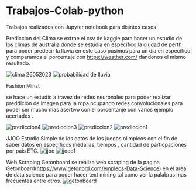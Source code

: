 # Trabajos-Colab-python

Trabajos realizados con Jupyter notebook para disintos casos 

Prediccion del Clima
se extrae el csv de kaggle para hacer un estudio de los climas de australia donde se estudia en especifico la ciudad de perth para poder predecir la lluvia
en este caso pusimos para un dia en especifico y comparamos el porcentaje con https://weather.com/ dandonos el mismo resultado.

![clima 26052023](https://github.com/rodrigog898/Trabajos-Colab-python/assets/82234888/70fea77c-bdd3-4723-9cb9-155f46d7d216)
![probabilidad de lluvia](https://github.com/rodrigog898/Trabajos-Colab-python/assets/82234888/a66d057a-663b-493e-b8b0-51d1822c7ce9)

Fashion Minst 

se hace un estudio a travez de redes neuronales para poder realizar preddicion de imagen para la ropa ocupando redes convolucionales para poder ser mucho mas asertivo
con el porcentanje con varios ejemplo acertados .

![prediccion4](https://github.com/rodrigog898/Trabajos-Colab-python/assets/82234888/7a3edf80-df39-4525-893c-2fe5f384f3b3)
![prediccion3](https://github.com/rodrigog898/Trabajos-Colab-python/assets/82234888/3501041a-3294-4890-a2c6-cec42b33d632)
![prediccion2](https://github.com/rodrigog898/Trabajos-Colab-python/assets/82234888/b95efb62-2132-418b-b123-606a1840666f)
![prediccion1](https://github.com/rodrigog898/Trabajos-Colab-python/assets/82234888/ef515bf9-785f-40e7-9345-6b07d15c826e)


JJOO
Estudio Simple de los datos de los juegos olimpicos con el fin de saber datos en especificos medallas, tiempos , cantidad de particpaciones por pais ETC.
![jjoo](https://github.com/rodrigog898/Trabajos-Colab-python/assets/82234888/6c22e639-c4a2-4c3c-a826-4bc050668d86)
![jjooo1](https://github.com/rodrigog898/Trabajos-Colab-python/assets/82234888/70d4590a-a6c9-4d26-83f2-db55be545af9)


Web Scraping Getonboard
se realiza web scraping de la pagina Getonboard(https://www.getonbrd.com/empleos-Data-Science) en el area de data science para poder hacer text mining tal como ver la palabras mas frecuentes entre otros.
![getonboard](https://github.com/rodrigog898/Trabajos-Colab-python/assets/82234888/2a8dbece-ce39-486d-8f53-9be984cc4cd2)
